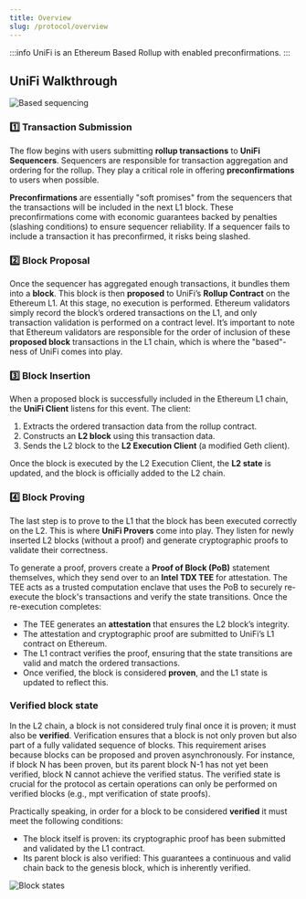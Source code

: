 ```yaml
---
title: Overview
slug: /protocol/overview
---
```


:::info
UniFi is an Ethereum Based Rollup with enabled preconfirmations.
:::

## UniFi Walkthrough
![Based sequencing](/img/rollup/based-sequencing.png)

### 1️⃣ Transaction Submission
The flow begins with users submitting **rollup transactions** to **UniFi Sequencers**. Sequencers are responsible for transaction aggregation and ordering for the rollup. They play a critical role in offering **preconfirmations** to users when possible.

**Preconfirmations** are essentially "soft promises" from the sequencers that the transactions will be included in the next L1 block. These preconfirmations come with economic guarantees backed by penalties (slashing conditions) to ensure sequencer reliability. If a sequencer fails to include a transaction it has preconfirmed, it risks being slashed.

### 2️⃣ Block Proposal
Once the sequencer has aggregated enough transactions, it bundles them into a **block**. This block is then **proposed** to UniFi’s **Rollup Contract** on the Ethereum L1. At this stage, no execution is performed. Ethereum validators simply record the block’s ordered transactions on the L1, and only transaction validation is performed on a contract level. It’s important to note that Ethereum validators are responsible for the order of inclusion of these **proposed block** transactions in the L1 chain, which is where the "based"-ness of UniFi comes into play.

### 3️⃣ Block Insertion
When a proposed block is successfully included in the Ethereum L1 chain, the **UniFi Client** listens for this event. The client:
   1. Extracts the ordered transaction data from the rollup contract.
   2. Constructs an **L2 block** using this transaction data.
   3. Sends the L2 block to the **L2 Execution Client** (a modified Geth client).

Once the block is executed by the L2 Execution Client, the **L2 state** is updated, and the block is officially added to the L2 chain.

### 4️⃣ Block Proving
The last step is to prove to the L1 that the block has been executed correctly on the L2. This is where **UniFi Provers** come into play. They listen for newly inserted L2 blocks (without a proof) and generate cryptographic proofs to validate their correctness.

To generate a proof, provers create a **Proof of Block (PoB)** statement themselves, which they send over to an **Intel TDX TEE** for attestation. The TEE acts as a trusted computation enclave that uses the PoB to securely re-execute the block's transactions and verify the state transitions. Once the re-execution completes:

- The TEE generates an **attestation** that ensures the L2 block’s integrity.
- The attestation and cryptographic proof are submitted to UniFi’s L1 contract on Ethereum.
- The L1 contract verifies the proof, ensuring that the state transitions are valid and match the ordered transactions.
- Once verified, the block is considered **proven**, and the L1 state is updated to reflect this.

### Verified block state
In the L2 chain, a block is not considered truly final once it is proven; it must also be **verified**. Verification ensures that a block is not only proven but also part of a fully validated sequence of blocks. This requirement arises because blocks can be proposed and proven asynchronously. For instance, if block N has been proven, but its parent block N-1 has not yet been verified, block N cannot achieve the verified status. The verified state is crucial for the protocol as certain operations can only be performed on verified blocks (e.g., mpt verification of state proofs).

Practically speaking, in order for a block to be considered **verified** it must meet the following conditions:
- The block itself is proven: its cryptographic proof has been submitted and validated by the L1 contract.
- Its parent block is also verified: This guarantees a continuous and valid chain back to the genesis block, which is inherently verified.

![Block states](/img/rollup/block-states.png)
